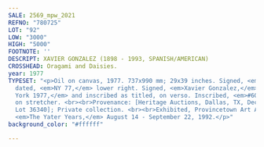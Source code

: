 ```yaml
---
SALE: 2569_mpw_2021
REFNO: "780725"
LOT: "92"
LOW: "3000"
HIGH: "5000"
FOOTNOTE: ''
DESCRIPT: XAVIER GONZALEZ (1898 - 1993, SPANISH/AMERICAN)
CROSSHEAD: Oragami and Daisies.
year: 1977
TYPESET: "<p>Oil on canvas, 1977. 737x990 mm; 29x39 inches. Signed, <em>XG,</em> and
  dated, <em>NY 77,</em> lower right. Signed, <em>Xavier Gonzalez,</em> dated, <em>New
  York 1977,</em> and inscribed as titled, on verso. Inscribed, <em>#60 Origama,</em>
  on stretcher. <br><br>Provenance: [Heritage Auctions, Dallas, TX, December 2, 2006,
  Lot 36340]; Private collection. <br><br>Exhibited, Provincetown Art Association,
  <em>The Yater Years,</em> August 14 - September 22, 1992.</p>"
background_color: "#ffffff"

---
```

